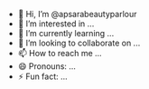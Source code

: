- 👋 Hi, I’m @apsarabeautyparlour
- 👀 I’m interested in ...
- 🌱 I’m currently learning ...
- 💞️ I’m looking to collaborate on ...
- 📫 How to reach me ...
- 😄 Pronouns: ...
- ⚡ Fun fact: ...

<!---
apsarabeautyparlour/apsarabeautyparlour is a ✨ special ✨ repository because its `README.md` (this file) appears on your GitHub profile.
You can click the Preview link to take a look at your changes.
--->
